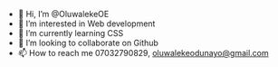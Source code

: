 - 👋 Hi, I’m @OluwalekeOE
- 👀 I’m interested in Web development 
- 🌱 I’m currently learning CSS
- 💞️ I’m looking to collaborate on Github
- 📫 How to reach me 07032790829, oluwalekeodunayo@gmail.com

<!---
OluwalekeOE/OluwalekeOE is a ✨ special ✨ repository because its `README.md` (this file) appears on your GitHub profile.
You can click the Preview link to take a look at your changes.
--->
